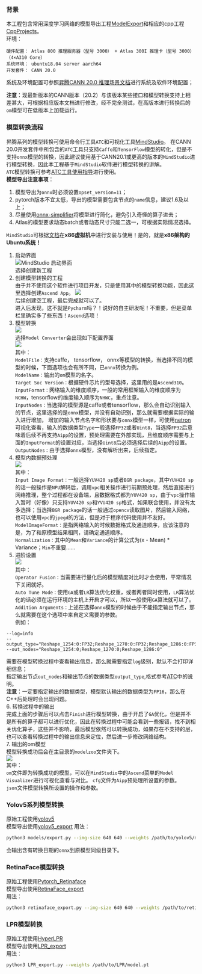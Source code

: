 ### 背景
本工程包含常用深度学习网络的模型导出工程[ModelExport](./ModelExport)和相应的cpp工程[CppProjects](./CppProjects)。       
环境：
```
硬件配置： Atlas 800 推理服务器（型号 3000） + Atlas 300I 推理卡（型号 3000） （4×A310 Core）
系统环境： ubuntu18.04 server aarch64
开发套件： CANN 20.0
```
系统及环境配置可参照[昇腾CANN 20.0 推理场景文档](https://support.huaweicloud.com/instg-3000-A800_3000_3010/atlasdc_03_0001.html)进行系统及软件环境配置；

**注意**：现最新版本的CANN版本（20.2）与该版本某些接口和模型转换支持上相差甚大，可根据相应版本文档进行修改，经不完全测试，在高版本进行转换后的`om`模型可在低版本上加载运行。

### 模型转换流程
昇腾系列的模型转换可使用命令行工具`ATC`和可视化工具[MindStudio](https://www.hiascend.com/zh/software/mindstudio)。
在CANN 20.0开发套件中所包含的`ATC`工具只支持`Caffe`和`TensorFlow`模型的转化，但是不支持`onnx`模型的转换，因此建议使用基于CANN20.1或更高的版本的`MindStudio`进行模型转换，因此本工程基于`MindStudio`软件进行模型转换的讲解。     
`ATC`模型转换可参考[ATC工具使用指导](https://support.huaweicloud.com/ti-atc-A800_3000_3010/altasatc_16_002.html)进行使用。        
**模型导出注意事项**：      
1. 模型导出为`onnx`时必须设置`opset_version=11`；   
2. pytorch版本不宜太低，导出的模型需要包含节点的`name`信息，建议1.6及以上；     
3. 尽量使用[onnx-simplifier](https://github.com/daquexian/onnx-simplifier)将模型进行简化，避免引入奇怪的算子进去；      
4. Atlas的模型要求动态batch或者动态尺寸只能二选一，可根据实际情况选择。     

`MindStudio`可根据[文档](https://support.huaweicloud.com/MindStudioC76/index.html)在**x86虚拟机**中进行安装与使用！是的，就是**x86架构的Ubuntu系统！**      
1. 启动界面        
![MindStudio 启动界面](./asserts/mindstudio_startup.png)        
选择创建新工程      
2. 创建模型转换的工程       
由于并不使用这个软件进行项目开发，只是使用其中的模型转换功能，因此这里选择创建`Ascend App`。
![](./asserts/create_new_app.png)       
后续创建空工程，最后完成就可以了。      
进入后发现，这不就是`Pycharm`吗？！说好的自主研发呢！不重要，但是菜单栏里确实多了些东西！`Ascend`选项！       
3. 模型转换     
![](./asserts/mindstudio_ascend.png)        
选择`Model Converter`会出现如下配置界面       
![](./asserts/model_information.png)        
其中：      
`ModelFile：`支持caffe， tensorflow， onnx等模型的转换，当选择不同的模型的时候，下面选项也会有所不同，已`onnx`转换为例。        
`ModelName：`输出的`om`模型的名字。     
`Target Soc Version：`根据硬件芯片的型号选择，这里用的是`Ascend310`。       
`InputFormat：`网络输入的维度顺序，一般的常用框架输入的维度顺序为`NCHW`，tensorflow的维度输入顺序为`NHWC`，重点注意。       
`InputNodes：`当选择的模型源是caffe或者tensorflow，那么会自动识别输入的节点，这里选择的是`onnx`模型，并没有自动识别，那么就需要根据实际的输入进行增加，
增加的输入节点名字和形状要与`onnx`模型一样，可使用[netron](https://github.com/lutzroeder/netron)可视化查看，输入的数据类型`Type`一般选择`FP32`或者`Uint8`，当选择`FP32`后意味着后续不再支持`Aipp`的设置，预处理需要在外部实现，且维度顺序需要与上面的`InputFormat`的设置对应，当选择`Uint8`后必须选择后续的`Aipp`的设置。               
`OutputNodes：`由于选择`onnx`模型，没有解析出来，后续指定。   
4. 模型内数据预处理     
![](./asserts/data_preprocess.png)      
其中：      
`Input Image Format：`一般选择`YUV420 sp`或者`BGR package`，其中`YUV420 sp`的话一般操作是`NPU`解码后，调用`vpc`相关操作进行前期预处理，然后直接进行网络推理，整个过程都在设备端，且数据格式都为`YUV420 sp`，由于`vpc`操作输入暂时（好像）只支持`YUV420 sp`和`YVU420 sp`格式，如果联合使用，并没有太多选择；当选择`BGR package`的话一般通过`opencv`读取图片，然后输入网络，也可以使用`vpc`的`jpegd`的方法，但是对于程序代码使用并不友好。        
`ModelImageFormat：`是指网络输入的时候数据格式及通道顺序，应该注意的是，为了和原模型结果相同，请确定通道顺序。      
`Normalization：`其中的`Mean`和`Variance`的计算公式为(x - Mean) * Variance；`Min`不重要……       
5. 进阶设置     
![](./asserts/advance_option.png)       
其中：      
`Operator Fusion：`当需要进行量化后的模型精度对比时才会使用，平常情况下关闭就好。       
`Auto Tune Mode：`使用`GA`或者`LR`算法优化权重，或者两者同时使用，`LR`算法优化的话必须在运行环境的主机上开启才可以，所以一般使用`GA`算法就可以了。      
`Addition Arguments：`上述在选择`onnx`模型的时候由于不能指定输出节点，那么就需要在这个选项中来自定义需要的参数。        
例如：
```
--log=info
--output_type="Reshape_1254:0:FP32;Reshape_1270:0:FP32;Reshape_1286:0:FP32"
--out_nodes="Reshape_1254:0;Reshape_1270:0;Reshape_1286:0"
```     
需要在模型转换过程中查看输出信息，那么就需要指定`log`级别，默认不会打印详细信息；       
指定输出节点`out_nodes`和输出节点的数据类型`output_type`,格式参考[ATC](https://support.huaweicloud.com/ti-atc-A800_3000_3010/altasatc_16_003.html)中的说明。        
**注意**：一定要指定输出的数据类型，模型默认输出的数据类型为`FP16`，那么在C++后处理时会出现问题。       
6. 转换过程中的输出     
完成上面的步骤后可以点击`Finish`进行模型转换，由于开启了`GA`优化，但是并不是所有的算子都可以进行优化，因此在转换过程中可能会看到一些报错，找不到相关优化算子，这些并不影响，最后模型依然可以转换成功，如果存在不支持的层，也可以查看转换过程中的输出信息来定位，然后进一步修改网络结构。        
7. 输出的om模型     
模型转换成功后会在主目录的`modelzoo`文件夹下。      
![](./asserts/output_model.png)     
其中：      
`om`文件即为转换成功的模型，可以在`MindStudio`中的`Ascend`菜单的`Model Visualizer`进行可视化查看与对比。
`cfg`文件为`Aipp`预处理所设置的参数。       
`json`文件模型转换所设置的操作和参数。      

### Yolov5系列模型转换
原始工程使用[yolov5](https://github.com/ultralytics/yolov5)     
模型导出使用[yolov5_export](./ModelExport/yolov5_export)
用法：      
```sh
python3 models/export.py --img-size 640 640 --weights /path/to/yolov5/model.pt
```     
会输出含有转换日期的`onnx`到原模型同级目录下。      

### RetinaFace模型转换
原始工程使用[Pytorch_Retinaface](https://github.com/biubug6/Pytorch_Retinaface)        
模型导出使用[RetinaFace_export](./ModelExport/RetinaFace_export)        
用法：      
```sh
python3 retinaface_export.py --img-size 640 640 --weights /path/to/retinaface/model.pt
```

### LPR模型转换
原始工程使用[HyperLPR](https://github.com/szad670401/HyperLPR)        
模型导出使用[LPR_export](./ModelExport/LPR_export)        
用法：      
```sh
python3 LPR_export.py --weights /path/to/LPR/model.pt
```